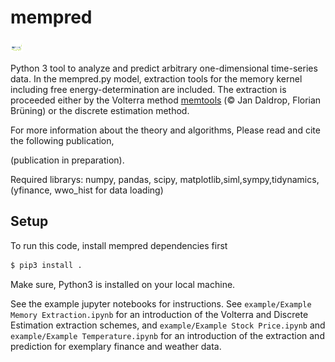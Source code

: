 # mempred

 <img src="./example/logo_mempred.png" width="20" height="20"> 
<!--![Logo](./example/logo_mempred.png) -->


Python 3 tool to analyze and predict arbitrary one-dimensional time-series data. In the mempred.py model, extraction tools for the memory kernel including free energy-determination are included. The extraction is proceeded either by the Volterra method [memtools](https://github.com/jandaldrop/memtools) (© Jan Daldrop, Florian Brüning) or the discrete estimation method. 

For more information about the theory and algorithms, Please read and cite the following publication,

 (publication in preparation).

Required librarys: numpy, pandas, scipy, matplotlib,siml,sympy,tidynamics, (yfinance, wwo_hist for data loading)

## Setup

To run this code, install mempred dependencies first

```sh
$ pip3 install .
```

Make sure, Python3 is installed on your local machine.

See the example jupyter notebooks for instructions.
See `example/Example Memory Extraction.ipynb` for an introduction of the Volterra and Discrete Estimation extraction schemes, and `example/Example Stock Price.ipynb` and `example/Example Temperature.ipynb` for an introduction of the extraction and prediction for exemplary finance and weather data. 



